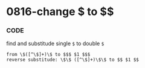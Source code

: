 # 0816-change $ to \$$

### CODE

find and substitude single `$` to double `$` &#x20;

```
from \$([^\$]+)\$ to $$$ $1 $$$
reverse substitude: \$\$ ([^\$]+)\$\$ to $$ $1 $$
```
